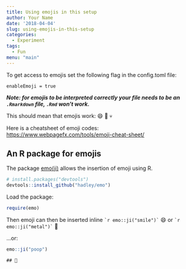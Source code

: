```yaml
---
title: Using emojis in this setup
author: Your Name
date: '2018-04-04'
slug: using-emojis-in-this-setup
categories:
  - Experiment
tags: 
  - Fun
menu: "main"
---
```


To get access to emojis set the following flag in the config.toml file:

```
enableEmoji = true
```

***Note: for emojis to be interpreted correctly your file needs to be an `.Rmarkdown` file, `.Rmd` won't work.***

This should mean that emojis work: :smile: :metal: :skull:  

Here is a cheatsheet of emoji codes: https://www.webpagefx.com/tools/emoji-cheat-sheet/

## An R package for emojis

The package [emo(ji)](https://github.com/hadley/emo) allows the insertion of emoji using R.

```r
# install.packages("devtools")
devtools::install_github("hadley/emo")
```

Load the package:

```r
require(emo)
```

Then emoji can then be inserted inline `` `r emo::ji("smile")` `` 😄 or `` `r emo::ji("metal")` `` 🤘

...or:


```r
emo::ji("poop")
```

```
## 💩
```

